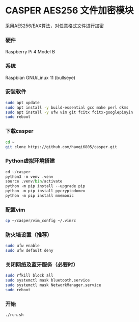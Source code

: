 # CASPER AES256 文件加密模块
采用AES256/EAX算法，对任意格式文件进行加密

### 硬件
Raspberry Pi 4 Model B

### 系统
Raspbian GNU/Linux 11 (bullseye)

### 安装软件
```bash
sudo apt update
sudo apt install -y build-essential gcc make perl dkms
sudo apt install -y ufw vim git fcitx fcitx-googlepinyin
sudo reboot
```

### 下载casper
```bash
cd ~
git clone https://github.com/haoqi6805/casper.git
```

### Python虚拟环境搭建
```python
cd ~/casper
python3 -m venv .venv  
source .venv/bin/activate  
python -m pip install --upgrade pip  
python -m pip install pycryptodomex  
python -m pip install mnemonic  
```

### 配置vim
```bash
cp ~/casper/vim_config ~/.vimrc
```

### 防火墙设置（推荐）
```bash
sudo ufw enable  
sudo ufw default deny
```

### 关闭网络及蓝牙服务（必要时）
```bash
sudo rfkill block all
sudo systemctl mask bluetooth.service  
sudo systemctl mask NetworkManager.service
sudo reboot
```

### 开始
```bash
./run.sh
```
